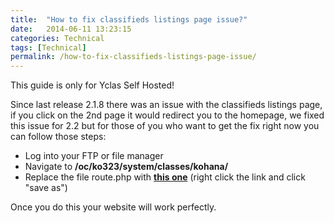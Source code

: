 ```yaml
---
title:  "How to fix classifieds listings page issue?"
date:   2014-06-11 13:23:15
categories: Technical
tags: [Technical]
permalink: /how-to-fix-classifieds-listings-page-issue/
---
```

<div class="alert alert-warning">
<strong><i class="glyphicon glyphicon-warning-sign"></i> </strong> This guide is only for Yclas Self Hosted!
</div>

Since last release 2.1.8 there was an issue with the classifieds listings page, if you click on the 2nd page it would redirect you to the homepage, we fixed this issue for 2.2 but for those of you who want to get the fix right now you can follow those steps: 

- Log into your FTP or file manager 
- Navigate to **/oc/ko323/system/classes/kohana/** 
- Replace the file route.php with **[this one](https://raw.githubusercontent.com/yclas/yclas/2.1.7/oc/ko322/classes/kohana/route.php )** (right click the link and click "save as") 

Once you do this your website will work perfectly.


